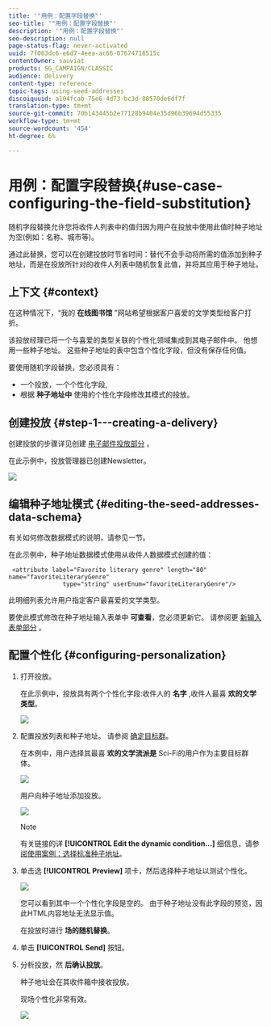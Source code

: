 ```yaml
---
title: '"用例：配置字段替换"'
seo-title: '"用例：配置字段替换"'
description: '"用例：配置字段替换"'
seo-description: null
page-status-flag: never-activated
uuid: 7f083dc6-e6d7-4eea-ac66-87674716515c
contentOwner: sauviat
products: SG_CAMPAIGN/CLASSIC
audience: delivery
content-type: reference
topic-tags: using-seed-addresses
discoiquuid: a104fcab-75e6-4d73-bc3d-88570de6df7f
translation-type: tm+mt
source-git-commit: 70b143445b2e77128b9404e35d96b39694d55335
workflow-type: tm+mt
source-wordcount: '454'
ht-degree: 6%

---
```



# 用例：配置字段替换{#use-case-configuring-the-field-substitution}

随机字段替换允许您将收件人列表中的值归因为用户在投放中使用此值时种子地址为空(例如：名称、城市等)。

通过此替换，您可以在创建投放时节省时间：替代不会手动将所需的值添加到种子地址，而是在投放所针对的收件人列表中随机恢复此值，并将其应用于种子地址。

## 上下文 {#context}

在这种情况下，“我的 **在线图书馆** ”网站希望根据客户喜爱的文学类型给客户打折。

该投放经理已将一个与喜爱的类型关联的个性化领域集成到其电子邮件中。 他想用一些种子地址。 这些种子地址的表中包含个性化字段，但没有保存任何值。

要使用随机字段替换，您必须具有：

* 一个投放，一个个性化字段,
* 根据 **种子地址中** 使用的个性化字段修改其模式的投放。

## 创建投放 {#step-1---creating-a-delivery}

创建投放的步骤详见创建 [电子邮件投放部分](../../delivery/using/creating-an-email-delivery.md) 。

在此示例中，投放管理器已创建Newsletter。

![](assets/dlv_seeds_usecase_24.png)

## 编辑种子地址模式 {#editing-the-seed-addresses-data-schema}

有关如何修改数据模式的说明，请参见一节。

在此示例中，种子地址数据模式使用从收件人数据模式创建的值：

```
 <attribute label="Favorite literary genre" length="80" name="favoriteLiteraryGenre"
               type="string" userEnum="favoriteLiteraryGenre"/>
```

此明细列表允许用户指定客户最喜爱的文学类型。

要使此模式修改在种子地址输入表单中 **可查看**，您必须更新它。 请参阅更 [新输入表单部分](../../delivery/using/use-case--selecting-seed-addresses-on-criteria.md#updating-the-input-form) 。

## 配置个性化 {#configuring-personalization}

1. 打开投放。

   在此示例中，投放具有两个个性化字段:收件人的 **名字** ,收件人最喜 **欢的文学类型**。

   ![](assets/dlv_seeds_usecase_25.png)

1. 配置投放列表和种子地址。 请参阅 [确定目标群](../../delivery/using/steps-defining-the-target-population.md)。

   在本例中，用户选择其最喜 **欢的文学流派是** Sci-Fi的用户作为主要目标群体。

   ![](assets/dlv_seeds_usecase_26.png)

   用户向种子地址添加投放。

   ![](assets/dlv_seeds_usecase_27.png)

   >[!NOTE]
   >
   >有关链接的详 **[!UICONTROL Edit the dynamic condition...]** 细信息，请参 [阅使用案例：选择标准种子地址](../../delivery/using/use-case--selecting-seed-addresses-on-criteria.md)。

1. 单击选 **[!UICONTROL Preview]** 项卡，然后选择种子地址以测试个性化。

   ![](assets/dlv_seeds_usecase_28.png)

   您可以看到其中一个个性化字段是空的。 由于种子地址没有此字段的预览，因此HTML内容地址无法显示值。

   在投放时进行 **场的随机替换**。

1. 单击 **[!UICONTROL Send]** 按钮。
1. 分析投放，然 **后确认投放**。

   种子地址会在其收件箱中接收投放。

   现场个性化非常有效。

   ![](assets/dlv_seeds_usecase_08.png)
